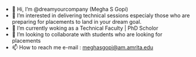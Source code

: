 - 👋 Hi, I’m @dreamyourcompany (Megha S Gopi)
- 👀 I’m interested in delivering technical sessions especialy those who are preparing for placements to land in your dream goal.
- 🌱 I’m currently woking as a Technical Faculty | PhD Scholor
- 💞️ I’m looking to collaborate with students who are looking for placements
- 📫 How to reach me 
     e-mail : meghasgopi@am.amrita.edu

<!---
dreamyourcompany/dreamyourcompany is a ✨ special ✨ repository because its `README.md` (this file) appears on your GitHub profile.
You can click the Preview link to take a look at your changes.
--->
